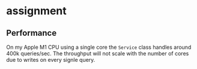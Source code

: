 # assignment

## Performance

On my Apple M1 CPU using a single core the `Service` class handles around 400k queries/sec. The throughput will not scale with the number of cores due to writes on every signle query.